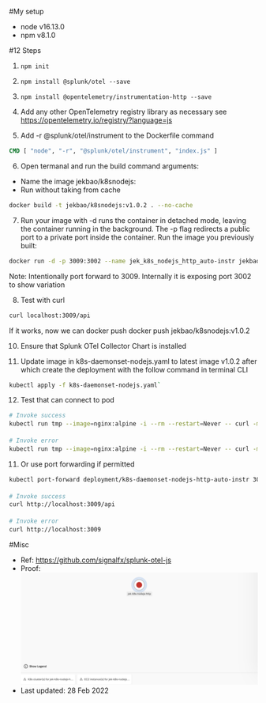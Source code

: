 #My setup
- node v16.13.0
- npm v8.1.0

#12 Steps
1. `npm init`


2. `npm install @splunk/otel --save`


3. `npm install @opentelemetry/instrumentation-http --save`

4. Add any other OpenTelemetry registry library as necessary see https://opentelemetry.io/registry/?language=js 

5. Add -r @splunk/otel/instrument to the Dockerfile command
```dockerfile
CMD [ "node", "-r", "@splunk/otel/instrument", "index.js" ]
```

6. Open termanal and run the build command arguments:
- Name the image jekbao/k8snodejs:<version>
- Run without taking from cache
```bash
docker build -t jekbao/k8snodejs:v1.0.2 . --no-cache
```

7. Run your image with -d runs the container in detached mode, leaving the container running in the background. The -p flag redirects a public port to a private port inside the container. Run the image you previously built:
```bash
docker run -d -p 3009:3002 --name jek_k8s_nodejs_http_auto-instr jekbao/k8snodejs:v1.0.2
```
Note: Intentionally port forward to 3009. Internally it is exposing port 3002 to show variation

8. Test with curl
```bash
curl localhost:3009/api
```
If it works, now we can docker push
docker push jekbao/k8snodejs:v1.0.2

10. Ensure that Splunk OTel Collector Chart is installed

11. Update image in k8s-daemonset-nodejs.yaml to latest image v1.0.2 after which create the deployment with the follow command in terminal CLI
```bash
kubectl apply -f k8s-daemonset-nodejs.yaml`
```

12. Test that can connect to pod
```bash
# Invoke success
kubectl run tmp --image=nginx:alpine -i --rm --restart=Never -- curl -m 5 -v <pod ip using kubectl get pod -o wide>:<containerPort>/api

# Invoke error
kubectl run tmp --image=nginx:alpine -i --rm --restart=Never -- curl -m 5 -v <pod ip using kubectl get pod -o wide>:<containerPort>
```

11. Or use port forwarding if permitted
```bash
kubectl port-forward deployment/k8s-daemonset-nodejs-http-auto-instr 3009:<containerPort>

# Invoke success
curl http://localhost:3009/api

# Invoke error
curl http://localhost:3009
```

#Misc

- Ref: https://github.com/signalfx/splunk-otel-js
- Proof: ![proof](proof.png "working proof")
- Last updated: 28 Feb 2022